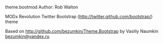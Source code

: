 theme.bootmod
Author: Rob Walton

MODx Revolution Twitter Bootstrap (http://twitter.github.com/bootstrap/) theme

Based on http://github.com/bezumkin/Theme.Bootstrap by Vasiliy Naumkin <bezumkin@yandex.ru>
